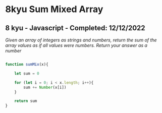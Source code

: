 # 8kyu Sum Mixed Array

## 8 kyu - Javascript - Completed: 12/12/2022

*Given an array of integers as strings and numbers, return the sum of the array values as if all values were numbers. Return your answer as a number*

```JavaScript

function sumMix(x){

	let sum = 0

	for (let i = 0; i < x.length; i++){
		sum += Number(x[i])
	}

	return sum
}

```



